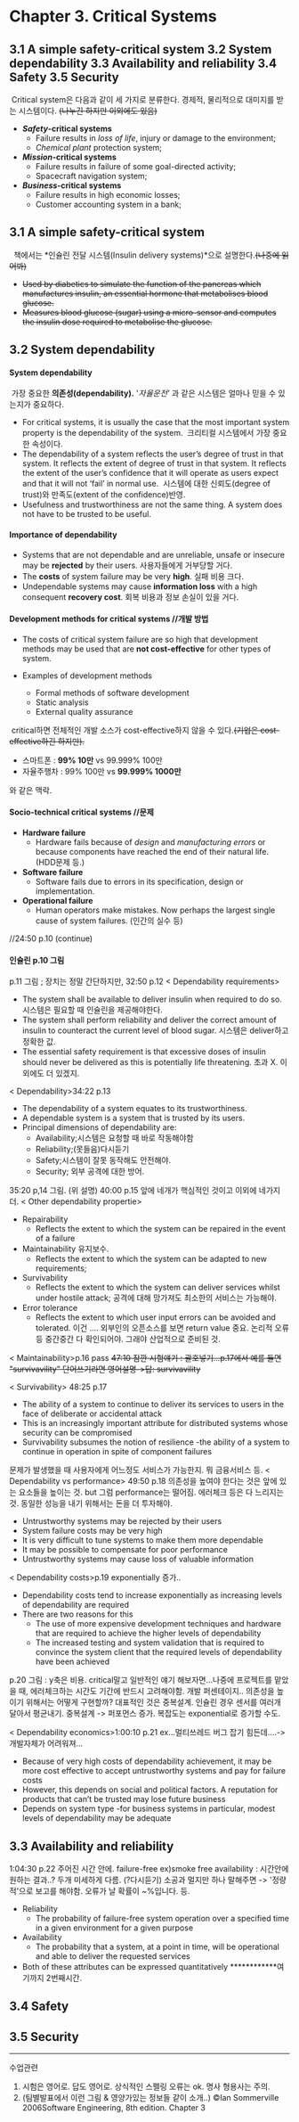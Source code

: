 # Chapter 3. Critical Systems
**3.1**  A simple safety-critical system
**3.2**  System dependability
**3.3**  Availability and reliability
**3.4**  Safety
**3.5**  Security
--------------
&nbsp;Critical system은 다음과 같이 세 가지로 분류한다. 경제적, 물리적으로 대미지를 받는 시스템이다. ~~(나누긴 하지만 이외에도 있음)~~
* ***Safety*-critical systems**
  * Failure results in *loss of life*, injury or damage to the environment;
  * *Chemical plant* protection system;
* ***Mission*-critical systems**
  * Failure results in failure of some goal-directed activity;
  * Spacecraft navigation system;
* ***Business*-critical systems**
  * Failure results in high economic losses;
  * Customer accounting system in a bank;


## 3.1 A simple safety-critical system
&nbsp; 책에서는 *인슐린 전달 시스템(Insulin delivery systems)*으로 설명한다.~~(나중에 읽어봐)~~
* ~~Used by diabetics to simulate the function of the pancreas which manufactures insulin, an essential hormone that metabolises blood glucose.~~
* ~~Measures blood glucose (sugar) using a micro-sensor and computes the insulin dose required to metabolise the glucose.~~
## 3.2 System dependability
#### System dependability
&nbsp;가장 중요한 **의존성(dependability).** '*자율운전'* 과 같은 시스템은 얼마나 믿을 수 있는지가 중요하다.
* For critical systems, it is usually the case that the most important system property is the dependability of the system.
&nbsp;크리티컬 시스템에서 가장 중요한 속성이다.
* The dependability of a system reflects the user’s degree of trust in that system. It reflects the extent of degree of trust in that system. It reflects the extent of the user’s confidence that it will operate as users expect and that it will not ‘fail’ in normal use.
&nbsp;시스템에 대한 신뢰도(degree of trust)와 만족도(extent of the confidence)반영.
* Usefulness and trustworthiness are not the same thing. A system does not have to be trusted to be useful.
#### Importance of dependability
* Systems that are not dependable and are unreliable, unsafe or insecure may be **rejected** by their users. 사용자들에게 거부당할 거다.
* The **costs** of system failure may be very **high**. 실패 비용 크다.
* Undependable systems may cause **information loss** with a high consequent **recovery cost**. 회복 비용과 정보 손실이 있을 거다.
#### Development methods for critical systems //개발 방법
* The costs of critical system failure are so high that development methods may be used that are **not cost-effective** for other types of system.

* Examples of development methods
  * Formal methods of software development
  * Static analysis
  * External quality assurance

&nbsp;critical하면 전체적인 개발 소스가 cost-effective하지 않을 수 있다.~~(기업은 cost-effective하긴 하지만).~~
* 스마트폰 : **99% 10만** vs 99.999% 100만
* 자율주행차 : 99% 100만 vs **99.999% 1000만**

와 같은 맥락.
#### Socio-technical critical systems //문제
* **Hardware failure**
  * Hardware fails because of *design* and *manufacturing errors* or because components have reached the end of their natural life. (HDD문제 등.)
* **Software failure**
  * Software fails due to errors in its specification, design or implementation.
* **Operational failure**
  * Human operators make mistakes. Now perhaps the largest single cause of system failures. (인간의 실수 등)


//24:50 p.10 (continue)
#### 인슐린 p.10 그림
p.11 그림 ; 장치는 정말 간단하지만,
32:50 p.12
< Dependability requirements>
* The system shall be available to deliver insulin when required to do so. 시스템은 필요할 때 인슐린을 제공해야한다.
* The system shall perform reliability and deliver the correct amount of insulin to counteract the current level of blood sugar. 시스템은 deliver하고 정확한 값.
* The essential safety requirement is that excessive doses of insulin should never be delivered as this is potentially life threatening. 초과 X. 이 외에도 더 있겠지.


< Dependability>34:22 p.13
* The dependability of a system equates to its trustworthiness.
* A dependable system is a system that is trusted by its users.
* Principal dimensions of dependability are:
  * Availability;시스템은 요청할 때 바로 작동해야함
  * Reliability;(못들음)다시듣기
  * Safety;시스템이 잘못 동작해도 안전해야.
  * Security; 외부 공격에 대한 방어.

35:20  p,14 그림. (위 설명)
40:00 p.15
앞에 네개가 핵심적인 것이고 이외에 네가지 더.
< Other dependability propertie>
* Repairability
  * Reflects the extent to which the system can be repaired in the event of a failure
* Maintainability 유지보수.
  * Reflects the extent to which the system can be adapted to new requirements;
* Survivability
  * Reflects the extent to which the system can deliver services whilst under hostile attack; 공격에 대해 망가져도 최소한의 서비스는 가능해야.
* Error tolerance
  * Reflects the extent to which user input errors can be avoided and tolerated. 이건 .... 외부인의 오픈소스를 보면 return value 중요. 논리적 오류 등 중간중간 다 확인되어야. 그래야 산업적으로 준비된 것.

< Maintainability>p.16 pass
~~47:10 잠깐 시험얘기 : 괄호넣기...p.17에서 예를 들면 "survivavility" 단어쓰기라면 영어설명->답: survivavility~~

< Survivability> 48:25 p.17
* The ability of a system to continue to deliver its services to users in the face of deliberate or accidental attack
* This is an increasingly important attribute for distributed systems whose security can be compromised
* Survivability subsumes the notion of resilience -the ability of a system to continue in operation in spite of component failures

문제가 발생했을 때 사용자에게 어느정도 서비스가 가능한지. 뭐 금융서비스 등.
< Dependability vs performance> 49:50 p.18
의존성을 높여야 한다는 것은 앞에 있는 요소들을 높이는 것. but 그럼 performance는 떨어짐. 에러체크 등은 다 느리지는 것. 동일한 성능을 내기 위해서는 돈을 더 투자해야.
* Untrustworthy systems may be rejected by their users
* System failure costs may be very high
* It is very difficult to tune systems to make them more dependable
* It may be possible to compensate for poor performance
* Untrustworthy systems may cause loss of valuable information

< Dependability costs>p.19
exponentially 증가..
* Dependability costs tend to increase exponentially as increasing levels of dependability are required
* There are two reasons for this
  * The use of more expensive development techniques and hardware that are required to achieve the higher levels of dependability
  * The increased testing and system validation that is required to convince the system client that the required levels of dependability have been achieved

p.20 그림 : y축은 비용.
 critical말고 일반적인 얘기 해보자면...나중에 프로젝트를 맡았을 때, 에러체크하는 시간도 기간에 반드시 고려해야함. 개발 퍼센테이지..
의존성을 높이기 위해서는 어떻게 구현할까? 대표적인 것은 중복설계. 인슐린 경우 센서를 여러개 달아서 평균내기.
중복설계 -> 퍼포먼스 증가. 복잡도는 exponential로 증가할 수도.

< Dependability economics>1:00:10 p.21
ex...멀티쓰레드 버그 잡기 힘든데....->개발자체가 어려워져...
* Because of very high costs of dependability achievement, it may be more cost effective to accept untrustworthy systems and pay for failure costs
* However, this depends on social and political factors. A reputation for products  that can’t be trusted may lose future business
* Depends on system type -for business systems in particular, modest levels of dependability may be adequate


####
## 3.3 Availability and reliability
1:04:30 p.22
주어진 시간 안에. failure-free
ex)smoke free
availability : 시간안에 원하는 결과..?
두개 미세하게 다름. (?다시듣기)
소공과 멀지만 하나 말해주면 -> '정량적'으로 보고를 해야함. 오류가 날 확률이 ~%입니다. 등.
* Reliability
  * The probability of failure-free system operation over a specified time in a given environment for a given purpose
* Availability
  * The probability that a system, at a point in time, will be operational and able to deliver the requested services
* Both of these attributes can be expressed quantitatively
************여기까지 2번째시간.
## 3.4 Safety

## 3.5 Security

-------------
수업관련
1. 시험은 영어로. 답도 영어로. 상식적인 스펠링 오류는 ok. 명사 형용사는 주의.
2. (팀별발표에서 이런 그림 & 영양가있는 정보들 같이 소개..)
©Ian Sommerville 2006Software Engineering, 8th edition. Chapter 3
